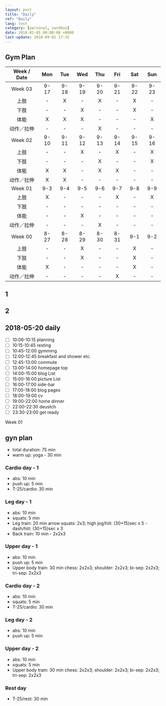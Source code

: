 ```yaml
---
layout: post
title: "Daily"
ref: "Daily"
lang: test
category: [personal, sandbox]
date: 2018-01-01 00:00:00 +0800
last-update: 2018-09-02 17:35
---
```


## Gym Plan

| Week / Date | Mon   | Tue    | Wed   | Thu   | Fri      | Sat      | Sun    |
|:-:                  |:-:        |:-:        |:-:        |:-:       |:-:        |:-:        |:-:       |
| Week 03       | 9-17   | 9-18   | 9-19   | 9-20  | 9-21   | 9-22   | 9-23   |
| 上肢             | -         | X       | -         | X       | -         | X       | -         |
| 下肢             | -         | -         | X       | -        | -         | X        | -         |
| 体能             | X       | X        | X       | -        | -         | -         | X         |
| 动作／拉伸 | -         | -         | -        | X       | -         | -         | -         |
| Week 02       | 9-10   | 9-11   | 9-12   | 9-13   | 9-14   | 9-15   | 9-16  |
| 上肢             | -         | -         | X        | -        | X        | -         | X      |
| 下肢             | -         | -         | -         | X       | -         | -         | X       |
| 体能             | X       | X        | -         | X       | X       | -         | -         |
| 动作／拉伸 | X       | X        | -         | -        | -         | -         | -         |
| Week 01       | 9-3     | 9-4     | 9-5     | 9-6     | 9-7     | 9-8     | 9-9     |
| 上肢             | X       | -         | -         | -         | X        | -         | X       |
| 下肢             | -        | -          | -         | -         | -         | -         | -         |
| 体能             | -        | -          | X       | -         | -         | -         | -         |
| 动作／拉伸 | -        | -          | -         | X        | -         | -         | -         |
| Week 00       | 8-27  | 8-28    | 8-29   | 8-30   | 8-31   | 9-1     | 9-2     |
| 上肢             | -        | -          | X        | -         | -         | X        | -       |
| 下肢             | -        | -          | X        | -         | -         | X        | -         |
| 体能             | X        | -        | -          | -         | -         | X       | -         |
| 动作／拉伸 | -        | -          | -         | -         | X        | -         | -         |


## 1

## 2

## 2018-05-20 daily

- [ ] 10:06-10:15 planning
- [ ] 10:15-10:45 resting
- [ ] 10:45-12:00 gymming
- [ ] 12:00-12:45 breakfast and shower etc.
- [ ] 12:45-13:00 commute
- [ ] 13:00-14:00 homepage top
- [ ] 14:00-15:00 blog List
- [ ] 15:00-16:00 picture List
- [ ] 16:00-17:00 side-bar
- [ ] 17:00-18:00 blog pages
- [ ] 18:00-19:00 cv
- [ ] 19:00-22:00 home dinner
- [ ] 22:00-22:30 deustch
- [ ] 23:30-23:00 get ready

Week 01

## gyn plan
- total duration: 75 min
- warm up: yoga - 30 min

### Cardio day - 1
- abs: 10 min
- push up: 5 min
- T-25/cardio: 30 min

### Leg day - 1
- abs: 10 min
- squats: 5 min
- Leg train: 20 min
arrow squats: 2x3; high jog/hiit: (30+15)sec x 5 - dash/hiit: (30+15)sec x 3
- Back train: 10 min - 2x2x3

### Upper day - 1
- abs: 10 min
- push up: 5 min
- Upper body train: 30 min
chess: 2x2x3; shoulder: 2x2x3; bi-sep: 2x2x3; tri-sep: 2x2x3

### Cardio day - 2
- abs: 10 min
- squats: 5 min
- T-25/cardio: 30 min

### Leg day - 2
- abs: 10 min
- push up: 5 min

### Upper day - 2
- abs: 10 min
- squats: 5 min
- Upper body train: 30 min
chess: 2x2x3; shoulder: 2x2x3; bi-sep: 2x2x3; tri-sep: 2x2x3

### Rest day
- T-25/rest: 30 min
